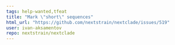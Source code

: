 ```yaml
---
tags: help-wanted,tfeat
title: "Mark \"short\" sequences"
html_url: "https://github.com/nextstrain/nextclade/issues/519"
user: ivan-aksamentov
repo: nextstrain/nextclade
---
```


